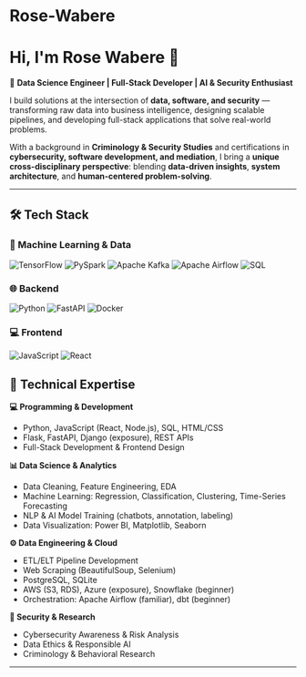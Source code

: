 # Rose-Wabere
# Hi, I'm Rose Wabere 👋  

🚀 **Data Science Engineer | Full-Stack Developer | AI & Security Enthusiast**  

I build solutions at the intersection of **data, software, and security** — transforming raw data into business intelligence, designing scalable pipelines, and developing full-stack applications that solve real-world problems.  

With a background in **Criminology & Security Studies** and certifications in **cybersecurity, software development, and mediation**, I bring a **unique cross-disciplinary perspective**: blending **data-driven insights**, **system architecture**, and **human-centered problem-solving**.  

---
## 🛠️ Tech Stack

### 🧠 Machine Learning & Data
![TensorFlow](https://img.shields.io/badge/-TensorFlow-FF6F00?style=for-the-badge&logo=tensorflow&logoColor=white)
![PySpark](https://img.shields.io/badge/-PySpark-E25A1C?style=for-the-badge&logo=apache-spark&logoColor=white)
![Apache Kafka](https://img.shields.io/badge/-Kafka-231F20?style=for-the-badge&logo=apache-kafka&logoColor=white)
![Apache Airflow](https://img.shields.io/badge/-Airflow-017CEE?style=for-the-badge&logo=apache-airflow&logoColor=white)
![SQL](https://img.shields.io/badge/-SQL-4479A1?style=for-the-badge&logo=postgresql&logoColor=white)

### 🌐 Backend
![Python](https://img.shields.io/badge/-Python-3776AB?style=for-the-badge&logo=python&logoColor=white)
![FastAPI](https://img.shields.io/badge/-FastAPI-009688?style=for-the-badge&logo=fastapi&logoColor=white)
![Docker](https://img.shields.io/badge/-Docker-2496ED?style=for-the-badge&logo=docker&logoColor=white)

### 💻 Frontend
![JavaScript](https://img.shields.io/badge/-JavaScript-F7DF1E?style=for-the-badge&logo=javascript&logoColor=black)
![React](https://img.shields.io/badge/-React-61DAFB?style=for-the-badge&logo=react&logoColor=black)

## 🔧 Technical Expertise  

**💻 Programming & Development**  
- Python, JavaScript (React, Node.js), SQL, HTML/CSS  
- Flask, FastAPI, Django (exposure), REST APIs  
- Full-Stack Development & Frontend Design  

**📊 Data Science & Analytics**  
- Data Cleaning, Feature Engineering, EDA  
- Machine Learning: Regression, Classification, Clustering, Time-Series Forecasting  
- NLP & AI Model Training (chatbots, annotation, labeling)  
- Data Visualization: Power BI, Matplotlib, Seaborn  

**⚙️ Data Engineering & Cloud**  
- ETL/ELT Pipeline Development  
- Web Scraping (BeautifulSoup, Selenium)  
- PostgreSQL, SQLite  
- AWS (S3, RDS), Azure (exposure), Snowflake (beginner)  
- Orchestration: Apache Airflow (familiar), dbt (beginner)  

**🔐 Security & Research**  
- Cybersecurity Awareness & Risk Analysis  
- Data Ethics & Responsible AI  
- Criminology & Behavioral Research  

---
